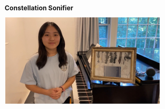 ## Constellation Sonifier

<p align="center">
<a href="https://youtu.be/PuvCo-NGgwE"><img src="../images/sonifier-thumnail.jpg" width="500"></a>
</p>

